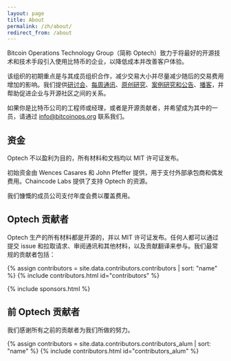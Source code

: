 ```yaml
---
layout: page
title: About
permalink: /zh/about/
redirect_from: /about
---
```


Bitcoin Operations Technology Group（简称 Optech）致力于将最好的开源技术和技术手段引入使用比特币的企业，以降低成本并改善客户体验。

该组织的初期重点是与其成员组织合作，减少交易大小并尽量减少随后的交易费用增加的影响。我们提供[研讨会][workshops]、[每周通讯][weekly newsletters]、[原创研究][dashboard]、[案例研究和公告][blog]、[播客][podcast]，并帮助促进企业与开源社区之间的关系。

[workshops]: /zh/workshops
[weekly newsletters]: /zh/newsletters/
[dashboard]: https://dashboard.bitcoinops.org/
[blog]: /zh/blog/
[podcast]: /zh/podcast/

如果你是比特币公司的工程师或经理，或者是开源贡献者，并希望成为其中的一员，请通过 [info@bitcoinops.org](mailto:info@bitcoinops.org) 联系我们。

## 资金

Optech 不以盈利为目的，所有材料和文档均以 MIT 许可证发布。

初始资金由 Wences Casares 和 John Pfeffer 提供，用于支付外部承包商和偶发费用。Chaincode Labs 提供了支持 Optech 的资源。

我们慷慨的成员公司支付年度会费以覆盖费用。

## Optech 贡献者

Optech 生产的所有材料都是开源的，并以 MIT 许可证发布。任何人都可以通过提交 issue 和拉取请求、审阅通讯和其他材料，以及贡献翻译来参与。我们最常规的贡献者包括：

{% assign contributors = site.data.contributors.contributors | sort: "name" %}
{% include contributors.html id="contributors" %}

{% include sponsors.html %}

## 前 Optech 贡献者

我们感谢所有之前的贡献者为我们所做的努力。

{% assign contributors = site.data.contributors.contributors_alum | sort: "name" %}
{% include contributors.html id="contributors_alum" %}
